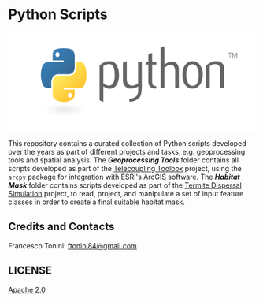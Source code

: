 # Python Scripts

<img src="img/py_logo.png" height="200">

This repository contains a curated collection of Python scripts developed over the years as part of different projects and tasks, e.g. geoprocessing tools and spatial analysis.
The **_Geoprocessing Tools_** folder contains all scripts developed as part of the [Telecoupling Toolbox](http://telecouplingToolbox.org) project, using the ```arcpy``` package for integration with ESRI's ArcGIS software. The **_Habitat Mask_** folder contains scripts developed as part of the [Termite Dispersal Simulation](https://github.com/f-tonini/Termite-Dispersal-Simulation) project, to read, project, and manipulate a set of input feature classes in order to create a final suitable habitat mask.

## Credits and Contacts

Francesco Tonini: <ftonini84@gmail.com>

## LICENSE

[Apache 2.0](LICENSE)